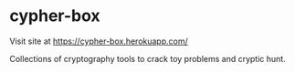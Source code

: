 # cypher-box

Visit site at https://cypher-box.herokuapp.com/

Collections of cryptography tools to crack toy problems and cryptic hunt. 
